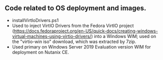 ## Code related to OS deployment and images.


* installVirtIoDrivers.ps1
 * Used to inject VirtIO Drivers from the Fedora VirtIO project (https://docs.fedoraproject.org/en-US/quick-docs/creating-windows-virtual-machines-using-virtio-drivers/) into a Windows WIM; used on the "virtio-win iso" download, which was extracted by 7zip. 
 * Used primary on Windows Server 2019 Evaluation version WIM for deployment on Nutanix CE.  
